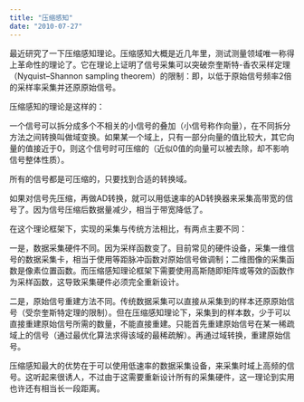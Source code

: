 ```yaml
---
title: "压缩感知"
date: "2010-07-27"
---
```


最近研究了一下压缩感知理论。压缩感知大概是近几年里，测试测量领域唯一称得上革命性的理论了。它在理论上证明了信号采集可以突破奈奎斯特-香农采样定理（Nyquist–Shannon sampling theorem）的限制：即，以低于原始信号频率2倍的采样率采集并还原原始信号。

压缩感知的理论是这样的：

一个信号可以拆分成多个不相关的小信号的叠加（小信号称作向量），在不同拆分方法之间转换叫做域变换。如果某一个域上，只有一部分向量的值比较大，其它向量的值接近于0，则这个信号时可压缩的（近似0值的向量可以被去除，却不影响信号整体性质）。

所有的信号都是可压缩的，只要找到合适的转换域。

如果对信号先压缩，再做AD转换，就可以用低速率的AD转换器来采集高带宽的信号了。因为信号压缩后数据量减少，相当于带宽降低了。

在这个理论框架下，实现的采集与传统方法相比，有两点主要不同：

一是，数据采集硬件不同。因为采样函数变了。目前常见的硬件设备，采集一维信号的数据采集卡，相当于使用等距脉冲函数对原始信号做调制；二维图像的采集函数是像素位置函数。而压缩感知理论框架下需要使用高斯随即矩阵或等效的函数作为采样函数，这导致采集硬件必须完全重新设计。

二是，原始信号重建方法不同。传统数据采集可以直接从采集到的样本还原原始信号（受奈奎斯特定理的限制）。但在压缩感知理论下，采集到的样本数，少于可以直接重建原始信号所需的数量，不能直接重建。只能首先重建原始信号在某一稀疏域上的信号（通过最优化算法求得该域的最稀疏解）。再通过域转换，重建原始信号。

压缩感知最大的优势在于可以使用低速率的数据采集设备，来采集时域上高频的信号。这听起来很诱人，不过由于这需要重新设计所有的采集硬件，这一理论到实用也许还有相当长一段距离。
